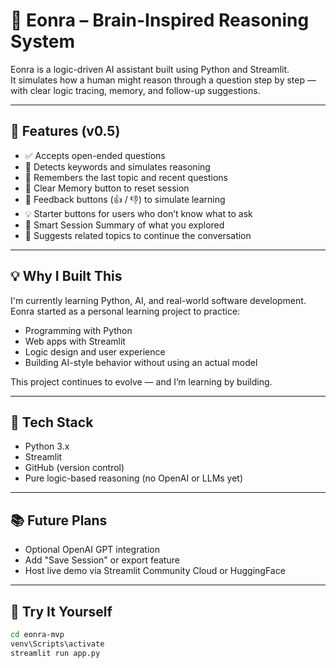 # 🧠 Eonra – Brain-Inspired Reasoning System

Eonra is a logic-driven AI assistant built using Python and Streamlit.  
It simulates how a human might reason through a question step by step — with clear logic tracing, memory, and follow-up suggestions.

---

## 🚀 Features (v0.5)

- ✅ Accepts open-ended questions
- 🧠 Detects keywords and simulates reasoning
- 🔁 Remembers the last topic and recent questions
- 🧹 Clear Memory button to reset session
- 💬 Feedback buttons (👍 / 👎) to simulate learning
- 💡 Starter buttons for users who don’t know what to ask
- 🧾 Smart Session Summary of what you explored
- 🔄 Suggests related topics to continue the conversation

---

## 💡 Why I Built This

I'm currently learning Python, AI, and real-world software development.  
Eonra started as a personal learning project to practice:
- Programming with Python
- Web apps with Streamlit
- Logic design and user experience
- Building AI-style behavior without using an actual model

This project continues to evolve — and I’m learning by building.

---

## 🔧 Tech Stack

- Python 3.x
- Streamlit
- GitHub (version control)
- Pure logic-based reasoning (no OpenAI or LLMs yet)

---

## 📚 Future Plans

- Optional OpenAI GPT integration
- Add "Save Session" or export feature
- Host live demo via Streamlit Community Cloud or HuggingFace

---

## 🧠 Try It Yourself

```bash
cd eonra-mvp
venv\Scripts\activate
streamlit run app.py
